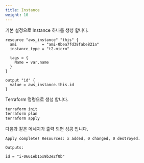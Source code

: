 ```yaml
---
title: Instance
weight: 10
---
```


기본 설정으로 Instance 하나를 생성 합니다.

```hcl
resource "aws_instance" "this" {
  ami           = "ami-0bea7fd38fabe821a"
  instance_type = "t2.micro"

  tags = {
    Name = var.name
  }
}

output "id" {
  value = aws_instance.this.id
}
```

Terraform 명령으로 생성 합니다.

```bash
terraform init
terraform plan
terraform apply
```

다음과 같은 메세지가 출력 되면 성공 입니다.

```text
Apply complete! Resources: x added, 0 changed, 0 destroyed.

Outputs:

id = "i-0661eb15x9b3e2f0b"
```
